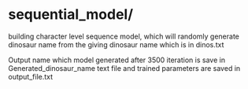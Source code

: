 # sequential_model/ 

building character level sequence model, which will randomly generate dinosaur name from the giving 
dinosaur name which is in dinos.txt

Output name which model generated after 3500 iteration is save in Generated_dinosaur_name text file
and trained parameters are saved in output_file.txt
